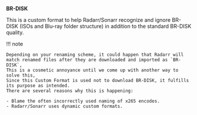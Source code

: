 <!-- markdownlint-disable MD041-->
**BR-DISK**<br>

This is a custom format to help Radarr/Sonarr recognize and ignore BR-DISK (ISOs and Blu-ray folder structure) in addition to the standard BR-DISK quality.

!!! note

    Depending on your renaming scheme, it could happen that Radarr will match renamed files after they are downloaded and imported as `BR-DISK`,
    This is a cosmetic annoyance until we come up with another way to solve this,
    Since this Custom Format is used not to download BR-DISK, it fulfills its purpose as intended.
    There are several reasons why this is happening:

    - Blame the often incorrectly used naming of x265 encodes.
    - Radarr/Sonarr uses dynamic custom formats.
<!-- markdownlint-enable MD041-->
